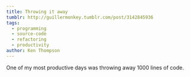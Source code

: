 ```yaml
---
title: Throwing it away
tumblr: http://guillermonkey.tumblr.com/post/3142845936
tags:
  - programming
  - source-code
  - refactoring
  - productivity
author: Ken Thompson
---
```


One of my most productive days was throwing away 1000 lines of code.
